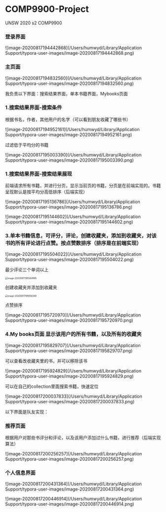 # COMP9900-Project
UNSW 2020 s2 COMP9900

### 登录界面

![image-20200817194442868](/Users/humwyd/Library/Application Support/typora-user-images/image-20200817194442868.png)

### 主页面

![image-20200817194832560](/Users/humwyd/Library/Application Support/typora-user-images/image-20200817194832560.png)

我负责以下界面：搜索结果界面，单本书籍界面，Mybooks页面

### 1.搜索结果界面-搜索条件

根据书名，作者，其他用户的名字（可以看到朋友收藏了哪些书）

![image-20200817194952161](/Users/humwyd/Library/Application Support/typora-user-images/image-20200817194952161.png)

过滤低于平均分的书籍

![image-20200817195003390](/Users/humwyd/Library/Application Support/typora-user-images/image-20200817195003390.png)



### 1.搜索结果界面-搜索结果展现

前端请求所有书籍，并进行分页，显示当前页的书籍，分页是在前端实现的。书籍呈现默认是按平均分高低排序（后端实现）

![image-20200817195136786](/Users/humwyd/Library/Application Support/typora-user-images/image-20200817195136786.png)

![image-20200817195144602](/Users/humwyd/Library/Application Support/typora-user-images/image-20200817195144602.png)

### 3.单本书籍信息，可评分，评论，创建收藏夹，添加到收藏夹，对该书的所有评论进行点赞。按点赞数排序（排序是在前端实现）

![image-20200817195504022](/Users/humwyd/Library/Application Support/typora-user-images/image-20200817195504022.png)

最少评论三个单词以上

<img src="/Users/humwyd/Library/Application Support/typora-user-images/image-20200817195544995.png" alt="image-20200817195544995" style="zoom:50%;" />

创建收藏夹并添加到收藏夹

<img src="/Users/humwyd/Library/Application Support/typora-user-images/image-20200817195656349.png" alt="image-20200817195656349" style="zoom:50%;" />

点赞排序

![image-20200817195720970](/Users/humwyd/Library/Application Support/typora-user-images/image-20200817195720970.png)

### 4.My books页面 显示该用户的所有书籍，以及所有的收藏夹

![image-20200817195829707](/Users/humwyd/Library/Application Support/typora-user-images/image-20200817195829707.png)

可以查看改收藏夹里的书，并可以移除该书

![image-20200817195924829](/Users/humwyd/Library/Application Support/typora-user-images/image-20200817195924829.png)

可以在自己的collection里面搜索书籍，快速定位

![image-20200817200037833](/Users/humwyd/Library/Application Support/typora-user-images/image-20200817200037833.png)

以下界面是队友实现：

### 推荐页面

根据用户对那些书评分和评论，以及该用户添加过什么书籍，进行推荐（后端实现算法）

![image-20200817200256257](/Users/humwyd/Library/Application Support/typora-user-images/image-20200817200256257.png)

### 个人信息界面

![image-20200817200431364](/Users/humwyd/Library/Application Support/typora-user-images/image-20200817200431364.png)

![image-20200817200446914](/Users/humwyd/Library/Application Support/typora-user-images/image-20200817200446914.png)